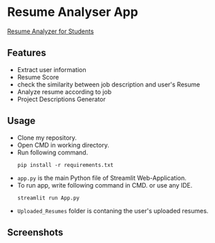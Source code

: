# Resume Analyser App

<a href="https://resume-analyzer-for-students.azurewebsites.net/">Resume Analyzer for Students</a>


## Features
- Extract user information
- Resume Score
- check the similarity between job description and user's Resume
- Analyze resume according to job
- Project Descriptions Generator

## Usage
- Clone my repository.
- Open CMD in working directory.
- Run following command.
  ```
  pip install -r requirements.txt
  ```
- `app.py` is the main Python file of Streamlit Web-Application. 
- To run app, write following command in CMD. or use any IDE.
  ```
  streamlit run App.py
  ```
- `Uploaded_Resumes` folder is contaning the user's uploaded resumes.

## Screenshots

<img src="">

